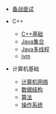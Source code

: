 
* [备战面试](./docs/a-1备战面试.md)
  
* C++

  * [C++基础](./docs/b-1面试题总结-Java基础.md)
  * [Java集合](./docs/Knowledge/C++/b-2Java集合.md)
  * [Java多线程](./docs/b-3Java多线程.md)
  * [jvm](./docs/b-4jvm.md)

* 计算机基础

  * [计算机网络](./docs/Knowledge/计算机网络/c-1计算机网络.md)
  * [数据结构](./docs/Knowledge/数据结构/c-2数据结构.md)
  * [算法](./docs/c-3算法.md)
  * [操作系统](./docs/Knowledge/操作系统/c-4操作系统.md)

  

